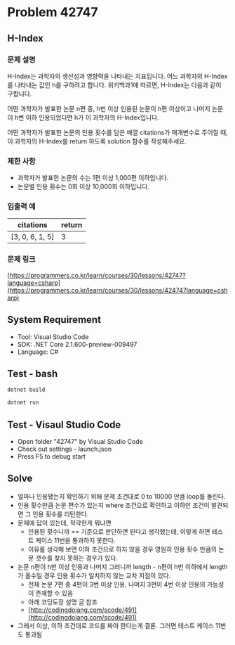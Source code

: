 # Problem 42747

## H-Index

### 문제 설명

H-Index는 과학자의 생산성과 영향력을 나타내는 지표입니다. 어느 과학자의 H-Index를 나타내는 값인 h를 구하려고 합니다. 위키백과1에 따르면, H-Index는 다음과 같이 구합니다.

어떤 과학자가 발표한 논문 n편 중, h번 이상 인용된 논문이 h편 이상이고 나머지 논문이 h번 이하 인용되었다면 h가 이 과학자의 H-Index입니다.

어떤 과학자가 발표한 논문의 인용 횟수를 담은 배열 citations가 매개변수로 주어질 때, 이 과학자의 H-Index를 return 하도록 solution 함수를 작성해주세요.

### 제한 사항

- 과학자가 발표한 논문의 수는 1편 이상 1,000편 이하입니다.
- 논문별 인용 횟수는 0회 이상 10,000회 이하입니다.

### 입출력 예

|citations|return|
|---------|------|
|[3, 0, 6, 1, 5]|3|

### 문제 링크

[https://programmers.co.kr/learn/courses/30/lessons/42747?language=csharp](https://programmers.co.kr/learn/courses/30/lessons/424747language=csharp)

## System Requirement

- Tool: Visual Studio Code
- SDK: .NET Core 2.1.600-preview-009497
- Language: C#

## Test - bash

```bash
dotnet build
```

```bash
dotnet run
```

## Test - Visaul Studio Code

- Open folder "42747" by Visual Studio Code
- Check out settings - launch.json
- Press F5 to debug start

## Solve

- 얼마나 인용됐는지 확인하기 위해 문제 조건대로 0 to 10000 만큼 loop를 돌린다.
- 인용 횟수만큼 논문 편수가 있는지 where 조건으로 확인하고 이하인 조건이 발견되면 그 인용 횟수를 리턴한다.
- 문제에 답이 있는데, 착각한게 뭐냐면
  - 인용된 횟수니까 == 기준으로 판단하면 된다고 생각했는데, 이렇게 하면 테스트 케이스 11번을 통과하지 못한다.
  - 이유를 생각해 보면 이하 조건으로 하지 않을 경우 영원히 인용 횟수 만큼의 논문 갯수를 찾지 못하는 경우가 있다.
- 논문 n편이 h번 이상 인용과 나머지 그러니까 length - n편이 h번 이하에서 length가 홀수일 경우 인용 횟수가 일치하지 않는 교차 지점이 있다.
  - 전체 논문 7편 중 4편이 3번 이상 인용, 나머지 3편이 4번 이상 인용의 가능성이 존재할 수 있음
  - 아래 코딩도장 설명 글 참조
  - [http://codingdojang.com/scode/491](http://codingdojang.com/scode/491)
- 그래서 이상, 이하 조건대로 코드를 짜야 한다는게 결론. 그러면 테스트 케이스 11번도 통과됨